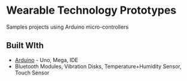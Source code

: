 # Wearable Technology Prototypes

Samples projects using Arduino micro-controllers

## Built WIth 

* [Arduino](https://www.arduino.cc) - Uno, Mega, IDE
* Bluetooth Modules, Vibration Disks, Temperature+Humidity Sensor, Touch Sensor
